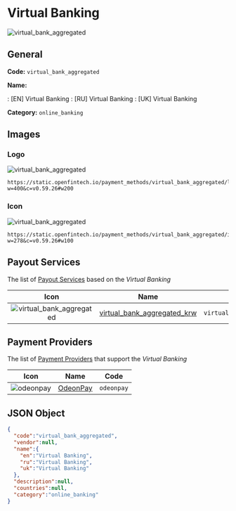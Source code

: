 
# Virtual Banking 
![virtual_bank_aggregated](https://static.openfintech.io/payment_methods/virtual_bank_aggregated/logo.svg?w=400&c=v0.59.26#w200)  

## General 
**Code:** `virtual_bank_aggregated` 
 
**Name:** 
 
:	[EN] Virtual Banking 
:	[RU] Virtual Banking 
:	[UK] Virtual Banking 
 
**Category:** `online_banking` 
 

## Images 

### Logo 
![virtual_bank_aggregated](https://static.openfintech.io/payment_methods/virtual_bank_aggregated/logo.svg?w=400&c=v0.59.26#w200)  

```
https://static.openfintech.io/payment_methods/virtual_bank_aggregated/logo.svg?w=400&c=v0.59.26#w200
```  

### Icon 
![virtual_bank_aggregated](https://static.openfintech.io/payment_methods/virtual_bank_aggregated/icon.svg?w=278&c=v0.59.26#w100)  

```
https://static.openfintech.io/payment_methods/virtual_bank_aggregated/icon.svg?w=278&c=v0.59.26#w100
```  

## Payout Services 
 
The list of [Payout Services](/payout-services/) based on the _Virtual Banking_ 

|Icon|Name|Code| 
|:---:|:---:|:---:| 
|![virtual_bank_aggregated](https://static.openfintech.io/payout_methods/virtual_bank_aggregated/icon.svg?w=278&c=v0.59.26#w40) |[virtual_bank_aggregated_krw](/payout-services/virtual_bank_aggregated_krw/)|`virtual_bank_aggregated_krw`| 
 

## Payment Providers 
 
The list of [Payment Providers](/payment-providers/) that support the _Virtual Banking_ 

|Icon|Name|Code| 
|:---:|:---:|:---:| 
|![odeonpay](https://static.openfintech.io/payment_providers/odeonpay/icon.png?w=278&c=v0.59.26#w100) |[OdeonPay](/payment-providers/odeonpay/)|`odeonpay`| 
 

## JSON Object 

```json
{
  "code":"virtual_bank_aggregated",
  "vendor":null,
  "name":{
    "en":"Virtual Banking",
    "ru":"Virtual Banking",
    "uk":"Virtual Banking"
  },
  "description":null,
  "countries":null,
  "category":"online_banking"
}
```  
